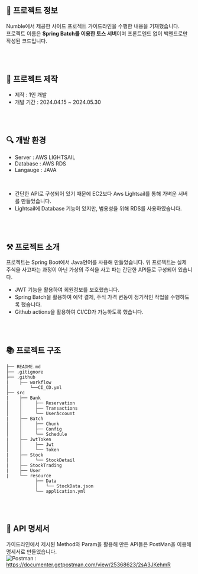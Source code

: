 ## 👋 프로젝트 정보
Numble에서 제공한 사이드 프로젝트 가이드라인을 수행한 내용을 기재했습니다.<br>
프로젝트 이름은 **Spring Batch를 이용한 토스 서버**이며 프론트엔드 없이 백엔드로만 작성된 코드입니다.

<br>
<br>

## 📅 프로젝트 제작
- 제작 : 1인 개발
- 개발 기간 : 2024.04.15 ~ 2024.05.30

<br>
<br>

## 🔍 개발 환경
- Server : AWS LIGHTSAIL
- Database : AWS RDS
- Langauge : JAVA

<br>

- 간단한 API로 구성되어 있기 때문에 EC2보다 Aws Lightsail를 통해 가벼운 서버를 만들었습니다.
- Lightsail에 Database 기능이 있지만, 범용성을 위해 RDS를 사용하였습니다.

<br>
<br>

## ⚒ 프로젝트 소개
프로젝트는 Spring Boot에서 Java언어를 사용해 만들었습니다.
위 프로젝트는 실제 주식을 사고파는 과정이 아닌 가상의 주식을 사고 파는 간단한 API들로 구성되어 있습니다.

- JWT 기능을 활용하여 회원정보를 보호했습니다.
- Spring Batch을 활용하여 예약 결제, 주식 가격 변동이 정기적인 작업을 수행하도록 했습니다.
- Github actions을 활용하여 CI/CD가 가능하도록 했습니다.

<br>
<br>

## 📚 프로젝트 구조
```
├── README.md
├── .gitignore
├── .github
|    ├── workflow
│        └──CI_CD.yml
├── src
|    ├── Bank
│    │     ├── Reservation
│    │     ├── Transactions
│    │     └── UserAccount
|    ├── Batch
│    │     ├── Chunk
│    │     ├── Config
│    │     └── Schedule
|    ├── JwtToken
│    │     ├── Jwt
│    │     └── Token
|    ├── Stock
│    │     └── StockDetail
|    ├── StockTrading
|    ├── User
|    └── resource
           ├── Data
           │   └── StockData.json
           └── application.yml
```

<br>
<br>

## 📌 API 명세서
가이드라인에서 제시된 Method와 Param을 활용해 만든 API들은 PostMan을 이용해 명세서로 만들었습니다.
<br>
![Postman](https://img.shields.io/badge/Postman-FF6C37?style=for-the-badge&logo=postman&logoColor=white) : <https://documenter.getpostman.com/view/25368623/2sA3JKehmR>
